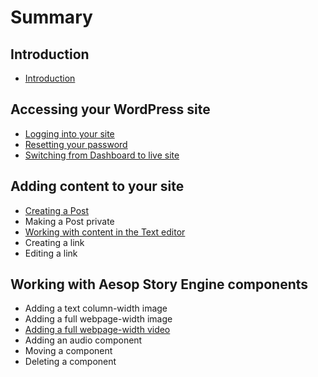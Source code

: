 # Summary

## Introduction

* [Introduction](README.md)

## Accessing your WordPress site

* [Logging into your site](logging-into-your-site.md)
* [Resetting your password](resetting-your-password.md)
* [Switching from Dashboard to live site](switching-from-dashboard-to-live-site.md)

## Adding content to your site

* [Creating a Post](adding-content-to-your-site/creating-a-post.md)
* Making a Post private
* [Working with content in the Text editor](adding-content-to-your-site/working-with-content-in-the-text-editor.md)
* Creating a link
* Editing a link

## Working with Aesop Story Engine components

* Adding a text column-width image
* Adding a full webpage-width image
* [Adding a full webpage-width video](adding-content-to-your-site/adding-a-full-webpage-width-video.md)
* Adding an audio component
* Moving a component
* Deleting a component

